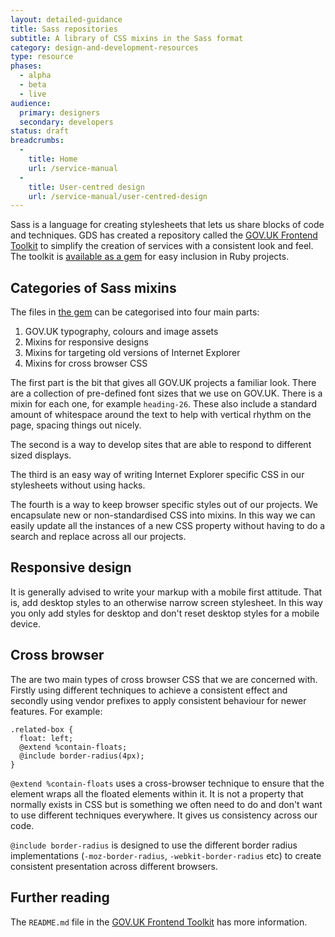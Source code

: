 ```yaml
---
layout: detailed-guidance
title: Sass repositories
subtitle: A library of CSS mixins in the Sass format
category: design-and-development-resources
type: resource
phases:
  - alpha
  - beta
  - live
audience:
  primary: designers
  secondary: developers
status: draft
breadcrumbs:
  -
    title: Home
    url: /service-manual
  -
    title: User-centred design
    url: /service-manual/user-centred-design
---
```


Sass is a language for creating stylesheets that lets us share blocks of code and techniques. GDS has created a repository called the [GOV.UK Frontend Toolkit][govuk_frontend_toolkit] to simplify the creation of services with a consistent look and feel. The toolkit is [available as a gem][govuk_frontend_toolkit_gem] for easy inclusion in Ruby projects.

## Categories of Sass mixins

The files in [the gem][govuk_frontend_toolkit_gem] can be categorised into four main parts:

1. GOV.UK typography, colours and image assets
2. Mixins for responsive designs
3. Mixins for targeting old versions of Internet Explorer
4. Mixins for cross browser CSS

The first part is the bit that gives all GOV.UK projects a familiar look. There are a collection of pre-defined font sizes that we use on GOV.UK. There is a mixin for each one, for example `heading-26`. These also include a standard amount of whitespace around the text to help with vertical rhythm on the page, spacing things out nicely.

The second is a way to develop sites that are able to respond to different sized displays.

The third is an easy way of writing Internet Explorer specific CSS in our stylesheets without using hacks.

The fourth is a way to keep browser specific styles out of our projects. We encapsulate new or non-standardised CSS into mixins. In this way we can easily update all the instances of a new CSS property without having to do a search and replace across all our projects.

## Responsive design

It is generally advised to write your markup with a mobile first attitude. That is, add desktop styles to an otherwise narrow screen stylesheet. In this way you only add styles for desktop and don't reset desktop styles for a mobile device.

## Cross browser

The are two main types of cross browser CSS that we are concerned with. Firstly using different techniques to achieve a consistent effect and secondly using vendor prefixes to apply consistent behaviour for newer features. For example:

    .related-box {
      float: left;
      @extend %contain-floats;
      @include border-radius(4px);
    }

`@extend %contain-floats` uses a cross-browser technique to ensure that the element wraps all the floated elements within it. It is not a property that normally exists in CSS but is something we often need to do and don't want to use different techniques everywhere. It gives us consistency across our code.

`@include border-radius` is designed to use the different border radius implementations (`-moz-border-radius`, `-webkit-border-radius` etc) to create consistent presentation across different browsers.

## Further reading

The `README.md` file in the [GOV.UK Frontend Toolkit][govuk_frontend_toolkit] has more information.

[govuk_frontend_toolkit]: https://github.com/alphagov/govuk_frontend_toolkit
[govuk_frontend_toolkit_gem]: https://github.com/alphagov/govuk_frontend_toolkit_gem
